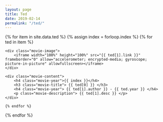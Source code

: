 ```yaml
---
layout: page
title: Ted
date: 2019-02-14
permalink: "/ted/"
---
```


{% for item in site.data.ted %}
    {% assign index = forloop.index %}
    {% for ted in item %}

<div class="movie-container">

    <div class="movie-image">
        <iframe width="100%" height="100%" src="{{ ted[1].link }}" frameborder="0" allow="accelerometer; encrypted-media; gyroscope; picture-in-picture" allowfullscreen></iframe>
    </div>

    <div class="movie-content">
        <h4 class="movie-year">{{ index }}</h4>
        <h3 class="movie-title"> {{ ted[0] }} </h3>
        <h4 class="movie-year"> {{ ted[1].author }} - {{ ted.year }} </h4>
        <p class="movie-description"> {{ ted[1].desc }} </p>
    </div>

</div>

    {% endfor %}
{% endfor %}
